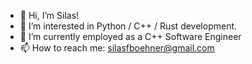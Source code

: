- 👋 Hi, I’m Silas!
- 👀 I’m interested in Python / C++ / Rust development.
- 🌱 I’m currently employed as a C++ Software Engineer
- 📫 How to reach me: silasfboehner@gmail.com

<!---
nachtfalter01/nachtfalter01 is a ✨ special ✨ repository because its `README.md` (this file) appears on your GitHub profile.
You can click the Preview link to take a look at your changes.
--->
